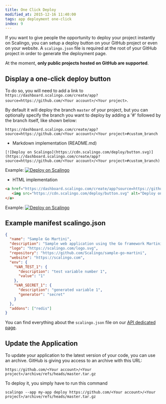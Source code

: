 ```yaml
---
title: One Click Deploy
modified_at: 2015-12-16 11:40:00
tags: app deployment one-click
index: 9
---
```


If you want to give people the opportunity to deploy your project instantly on
Scalingo, you can setup a deploy button on your GitHub project or even on your
website. A `scalingo.json` file is required at the root of your GitHub project in
order to generate the deployment page.

At the moment, **only public projects hosted on GitHub are supported**.

## Display a one-click deploy button

To do so, you will need to add a link to `https://dashboard.scalingo.com/create/app?source=https://github.com/<Your account>/<Your project>`.

By default it will deploy the branch `master` of your project, but you can optionally specify the branch you want to deploy by adding a '#' followed by the branch itself, like shown below:

```
https://dashboard.scalingo.com/create/app?source=https://github.com/<Your account>/<Your project>#custom_branch
```

* Markdown implementation (README.md)

```text
[![Deploy on Scalingo](https://cdn.scalingo.com/deploy/button.svg)](https://dashboard.scalingo.com/create/app?source=https://github.com/<Your account>/<Your project>#custom_branch)
```

Example: [![Deploy on Scalingo](https://cdn.scalingo.com/deploy/button.svg)](https://dashboard.scalingo.com/create/app?source=https://github.com/Scalingo/sample-go-martini)

* HTML implementation

```html
<a href="https://dashboard.scalingo.com/create/app?source=https://github.com/<Your account>/<Your project>#custom_branch">
   <img src="https://cdn.scalingo.com/deploy/button.svg" alt="Deploy on Scalingo" data-canonical-src="https://cdn.scalingo.com/deploy/button.svg" style="max-width:100%;">
</a>
```

Example:
<a href="https://dashboard.scalingo.com/create/app?source=https://github.com/Scalingo/sample-go-martini/">
   <img src="https://cdn.scalingo.com/deploy/button.svg" alt="Deploy on Scalingo" data-canonical-src="https://cdn.scalingo.com/deploy/button.svg" style="max-width:100%;">
</a>

## Example manifest scalingo.json

```json
{
  "name": "Sample Go Martini",
  "description": "Sample web application using the Go framework Martini",
  "logo": "https://scalingo.com/logo.svg",
  "repository": "https://github.com/Scalingo/sample-go-martini",
  "website": "https://scalingo.com",
  "env": {
    "VAR_TEST_1": {
      "description": "test variable number 1",
      "value": "1"
    },
    "VAR_SECRET_1": {
      "description": "generated variable 1",
      "generator": "secret"
    }
  },
  "addons": ["redis"]
}
```

You can find everything about the `scalingo.json` file on our [API dedicated page](http://developers.scalingo.com/scalingo-json-schema/).

## Update the Application

To update your application to the latest version of your code, you can use an archive. GitHub is giving you access to an archive with this URL:

```
https://github.com/<Your account>/<Your project>/archive/refs/heads/master.tar.gz
```

To deploy it, you simply have to run this command

```
scalingo --app my-app deploy https://github.com/<Your account>/<Your project>/archive/refs/heads/master.tar.gz
```
